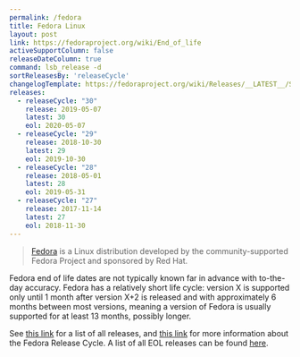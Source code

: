 ```yaml
---
permalink: /fedora
title: Fedora Linux
layout: post
link: https://fedoraproject.org/wiki/End_of_life
activeSupportColumn: false
releaseDateColumn: true
command: lsb_release -d
sortReleasesBy: 'releaseCycle'
changelogTemplate: https://fedoraproject.org/wiki/Releases/__LATEST__/Schedule
releases:
  - releaseCycle: "30"
    release: 2019-05-07
    latest: 30
    eol: 2020-05-07
  - releaseCycle: "29"
    release: 2018-10-30
    latest: 29
    eol: 2019-10-30
  - releaseCycle: "28"
    release: 2018-05-01
    latest: 28
    eol: 2019-05-31
  - releaseCycle: "27"
    release: 2017-11-14
    latest: 27
    eol: 2018-11-30
---
```


> [Fedora](https://getfedora.org/) is a Linux distribution developed by the community-supported Fedora Project and sponsored by Red Hat.

Fedora end of life dates are not typically known far in advance with to-the-day accuracy. Fedora has a relatively short life cycle: version X is supported only until 1 month after version X+2 is released and with approximately 6 months between most versions, meaning a version of Fedora is usually supported for at least 13 months, possibly longer.

See [this link](https://fedoraproject.org/wiki/Releases) for a list of all releases, and [this link](https://fedoraproject.org/wiki/Fedora_Release_Life_Cycle) for more information about the Fedora Release Cycle. A list of all EOL releases can be found [here](https://fedoraproject.org/wiki/End_of_life).
